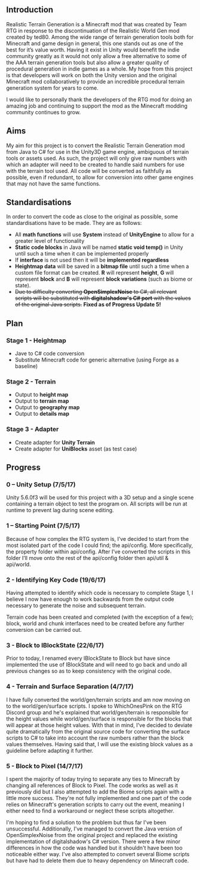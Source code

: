 ## Introduction
Realistic Terrain Generation is a Minecraft mod that was created by Team RTG in response to the discontinuation of the Realistic World Gen mod created by ted80. Among the wide range of terrain generation tools both for Minecraft and game design in general, this one stands out as one of the best for it’s value worth. Having it exist in Unity would benefit the indie community greatly as it would not only allow a free alternative to some of the AAA terrain generation tools but also allow a greater quality of procedural generation in indie games as a whole. My hope from this project is that developers will work on both the Unity version and the original Minecraft mod collaboratively to provide an incredible procedural terrain generation system for years to come.

I would like to personally thank the developers of the RTG mod for doing an amazing job and continuing to support the mod as the Minecraft modding community continues to grow.
## Aims
My aim for this project is to convert the Realistic Terrain Generation mod from Java to C# for use in the Unity3D game engine, ambiguous of terrain tools or assets used. As such, the project will only give raw numbers with which an adapter will need to be created to handle said numbers for use with the terrain tool used. All code will be converted as faithfully as possible, even if redundant, to allow for conversion into other game engines that may not have the same functions.
## Standardisations
In order to convert the code as close to the original as possible, some standardisations have to be made. They are as follows:
- All **math functions** will use **System** instead of **UnityEngine** to allow for a greater level of functionality
- **Static code blocks** in Java will be named **static void temp()** in Unity until such a time when it can be implemented properly
- If **interface** is not used then it will be **implemented regardless**
- **Heightmap data** will be saved in a **bitmap file** until such a time when a custom file format can be created. **R** will represent **height**, **G** will represent **block** and **B** will represent **block variations** (such as biome or state).
- ~~Due to difficulty converting **OpenSimplexNoise** to C#, all relevant scripts will be substituted with **digitalshadow's C# port** with the values of the original Java scripts.~~ **Fixed as of Progress Update 5!**
## Plan
### Stage 1 - Heightmap
- Jave to C# code conversion
- Substitute Minecraft code for generic alternative (using Forge as a baseline)
### Stage 2 - Terrain
- Output to **height map**
- Output to **terrain map**
- Output to **geography map**
- Output to **details map**
### Stage 3 - Adapter
- Create adapter for **Unity Terrain**
- Create adapter for **UniBlocks** asset (as test case)
## Progress
### 0 – Unity Setup	(7/5/17)
Unity 5.6.0f3 will be used for this project with a 3D setup and a single scene containing a terrain object to test the program on. All scripts will be run at runtime to prevent lag during scene editing.
### 1 – Starting Point	(7/5/17)
Because of how complex the RTG system is, I’ve decided to start from the most isolated part of the code I could find; the api/config. More specifically, the property folder within api/config. After I’ve converted the scripts in this folder I’ll move onto the rest of the api/config folder then api/util & api/world.
### 2 - Identifying Key Code (19/6/17)
Having attempted to identify which code is necessary to complete Stage 1, I believe I now have enough to work backwards from the output code necessary to generate the noise and subsequent terrain.

Terrain code has been created and completed (with the exception of a few); block, world and chunk interfaces need to be created before any further conversion can be carried out.
### 3 - Block to IBlockState (22/6/17)
Prior to today, I renamed every IBlockState to Block but have since implemented the use of IBlockState and will need to go back and undo all previous changes so as to keep consistency with the original code.
### 4 - Terrain and Surface Separation (4/7/17)
I have fully converted the world/gen/terrain scripts and am now moving on to the world/gen/surface scripts. I spoke to WhichOnesPink on the RTG Discord group and he's explained that world/gen/terrain is responsible for the height values while world/gen/surface is responsible for the blocks that will appear at those height values. With that in mind, I've decided to deviate quite dramatically from the original source code for converting the surface scripts to C# to take into account the raw numbers rather than the block values themselves. Having said that, I will use the existing block values as a guideline before adapting it further.
### 5 - Block to Pixel (14/7/17)
I spent the majority of today trying to separate any ties to Minecraft by changing all references of Block to Pixel. The code works as well as it previously did but I also attempted to add the Biome scripts again with a little more success. They're not fully implemented and one part of the code relies on Minecraft's generation scripts to carry out the event, meaning I either need to find a workaround or neglect these scripts altogether.

I'm hoping to find a solution to the problem but thus far I've been unsuccessful. Additionally, I've managed to convert the Java version of OpenSimplexNoise from the original project and replaced the existing implementation of digitalshadow's C# version. There were a few minor differences in how the code was handled but it shouldn't have been too noticeable either way. I've also attempted to convert several Biome scripts but have had to delete them due to heavy dependency on Minecraft code.